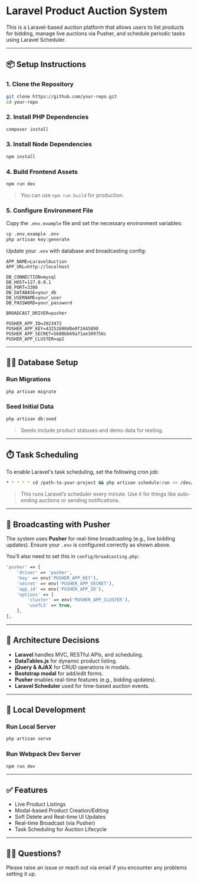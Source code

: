 # Laravel Product Auction System

This is a Laravel-based auction platform that allows users to list products for bidding, manage live auctions via Pusher, and schedule periodic tasks using Laravel Scheduler.

---

## 📦 Setup Instructions

### 1. Clone the Repository

```bash
git clone https://github.com/your-repo.git
cd your-repo
```

### 2. Install PHP Dependencies

```bash
composer install
```

### 3. Install Node Dependencies

```bash
npm install
```

### 4. Build Frontend Assets

```bash
npm run dev
```

> You can use `npm run build` for production.

### 5. Configure Environment File

Copy the `.env.example` file and set the necessary environment variables:

```bash
cp .env.example .env
php artisan key:generate
```

Update your `.env` with database and broadcasting config:

```env
APP_NAME=LaravelAuction
APP_URL=http://localhost

DB_CONNECTION=mysql
DB_HOST=127.0.0.1
DB_PORT=3306
DB_DATABASE=your_db
DB_USERNAME=your_user
DB_PASSWORD=your_password

BROADCAST_DRIVER=pusher

PUSHER_APP_ID=2023472
PUSHER_APP_KEY=43252690d0e0f2445890
PUSHER_APP_SECRET=5680bb69a71ae309756c
PUSHER_APP_CLUSTER=ap2
```

---

## 💃🏻 Database Setup

### Run Migrations

```bash
php artisan migrate
```

### Seed Initial Data

```bash
php artisan db:seed
```

> Seeds include product statuses and demo data for testing.

---

## ⏱️ Task Scheduling

To enable Laravel's task scheduling, set the following cron job:

```bash
* * * * * cd /path-to-your-project && php artisan schedule:run >> /dev/null 2>&1
```

> This runs Laravel’s scheduler every minute. Use it for things like auto-ending auctions or sending notifications.

---

## 📡 Broadcasting with Pusher

The system uses **Pusher** for real-time broadcasting (e.g., live bidding updates). Ensure your `.env` is configured correctly as shown above.

You’ll also need to set this in `config/broadcasting.php`:

```php
'pusher' => [
    'driver' => 'pusher',
    'key' => env('PUSHER_APP_KEY'),
    'secret' => env('PUSHER_APP_SECRET'),
    'app_id' => env('PUSHER_APP_ID'),
    'options' => [
        'cluster' => env('PUSHER_APP_CLUSTER'),
        'useTLS' => true,
    ],
],
```

---

## 🧠 Architecture Decisions

- **Laravel** handles MVC, RESTful APIs, and scheduling.
- **DataTables.js** for dynamic product listing.
- **jQuery & AJAX** for CRUD operations in modals.
- **Bootstrap modal** for add/edit forms.
- **Pusher** enables real-time features (e.g., bidding updates).
- **Laravel Scheduler** used for time-based auction events.

---

## 🔧 Local Development

### Run Local Server

```bash
php artisan serve
```

### Run Webpack Dev Server

```bash
npm run dev
```

---

## ✅ Features

- Live Product Listings
- Modal-based Product Creation/Editing
- Soft Delete and Real-time UI Updates
- Real-time Broadcast (via Pusher)
- Task Scheduling for Auction Lifecycle

---

## 🙋‍♂️ Questions?

Please raise an issue or reach out via email if you encounter any problems setting it up.

